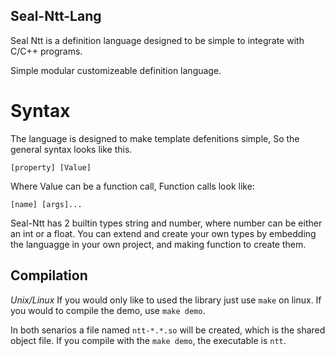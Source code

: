 ## Seal-Ntt-Lang

Seal Ntt is a definition language designed to be simple to integrate with C/C++ programs.

Simple modular customizeable definition language.

# Syntax

The language is designed to make template defenitions simple, So the general syntax
looks like this.
```
[property] [Value]
```
Where Value can be a function call, Function calls look like:
```
[name] [args]...
```
Seal-Ntt has 2 builtin types string and number, where number can be either an int or a float.
You can extend and create your own types by embedding the languagge in your own project, and making function to create them.

## Compilation

*Unix/Linux*
If you would only like to used the library just use `make` on linux.
If you would to compile the demo, use `make demo`.

In both senarios a file named `ntt-*.*.so` will be created, which is the shared object file.
If you compile with the `make demo`, the executable is `ntt`.
